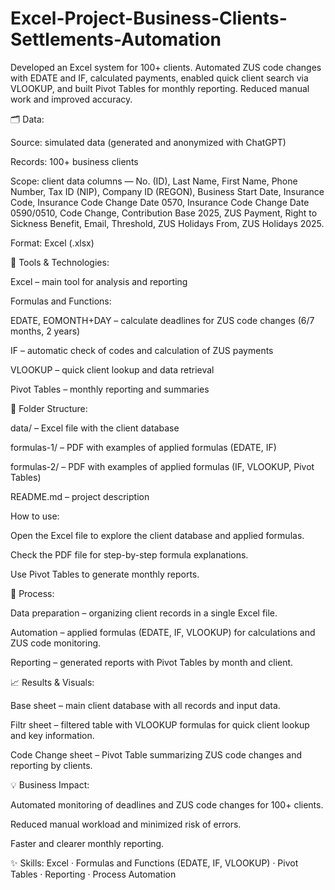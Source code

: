 # Excel-Project-Business-Clients-Settlements-Automation
Developed an Excel system for 100+ clients. Automated ZUS code changes with EDATE and IF, calculated payments, enabled quick client search via VLOOKUP, and built Pivot Tables for monthly reporting. Reduced manual work and improved accuracy.

🗂️ Data:

Source: simulated data (generated and anonymized with ChatGPT)

Records: 100+ business clients

Scope: client data columns — No. (ID), Last Name, First Name, Phone Number, Tax ID (NIP), Company ID (REGON), Business Start Date, Insurance Code, Insurance Code Change Date 0570, Insurance Code Change Date 0590/0510, Code Change, Contribution Base 2025, ZUS Payment, Right to Sickness Benefit, Email, Threshold, ZUS Holidays From, ZUS Holidays 2025.

Format: Excel (.xlsx)

🔧 Tools & Technologies:

Excel – main tool for analysis and reporting

Formulas and Functions:

EDATE, EOMONTH+DAY – calculate deadlines for ZUS code changes (6/7 months, 2 years)

IF – automatic check of codes and calculation of ZUS payments

VLOOKUP – quick client lookup and data retrieval

Pivot Tables – monthly reporting and summaries

📁 Folder Structure:

data/ – Excel file with the client database

formulas-1/ – PDF with examples of applied formulas (EDATE, IF)

formulas-2/ – PDF with examples of applied formulas (IF, VLOOKUP, Pivot Tables)

README.md – project description

How to use:

Open the Excel file to explore the client database and applied formulas.

Check the PDF file for step-by-step formula explanations.

Use Pivot Tables to generate monthly reports.

📝 Process:

Data preparation – organizing client records in a single Excel file.

Automation – applied formulas (EDATE, IF, VLOOKUP) for calculations and ZUS code monitoring.

Reporting – generated reports with Pivot Tables by month and client.

📈 Results & Visuals:

Base sheet – main client database with all records and input data.

Filtr sheet – filtered table with VLOOKUP formulas for quick client lookup and key information.

Code Change sheet – Pivot Table summarizing ZUS code changes and reporting by clients.

💡 Business Impact:

Automated monitoring of deadlines and ZUS code changes for 100+ clients.

Reduced manual workload and minimized risk of errors.

Faster and clearer monthly reporting.

✨ Skills:
Excel · Formulas and Functions (EDATE, IF, VLOOKUP) · Pivot Tables · Reporting · Process Automation
